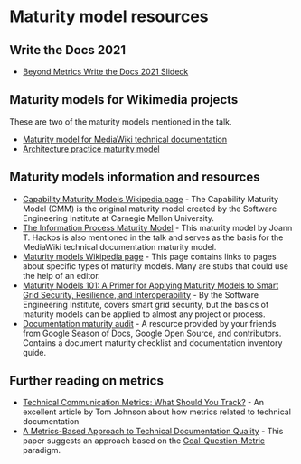 # Maturity model resources

## Write the Docs 2021

* [Beyond Metrics Write the Docs 2021 Slideck](https://docs.google.com/presentation/d/1tUAPWWAoPmfWCJAaS-nDn-YqfuRvZX3R15G1XbJKzkQ/edit?usp=sharing)

## Maturity models for Wikimedia projects

These are two of the maturity models mentioned in the talk.

* [Maturity model for MediaWiki technical documentation](https://www.mediawiki.org/wiki/Documentation/Maturity_model_for_MediaWiki_technical_documentation)
* [Architecture practice maturity model](https://www.mediawiki.org/wiki/Architecture_Repository/Architecture_practice/Maturity_model)

## Maturity models information and resources

* [Capability Maturity Models Wikipedia page](https://en.wikipedia.org/wiki/Capability_Maturity_Model) - The Capability Maturity Model (CMM) is the original maturity model created by the Software Engineering Institute at Carnegie Mellon University.
* [The Information Process Maturity Model](https://www.researchgate.net/publication/319284073_Information_Process_Maturity_Model) - This maturity model by Joann T. Hackos is also mentioned in the talk and serves as the basis for the MediaWiki technical documentation maturity model.
* [Maturity models Wikipedia page](https://en.wikipedia.org/wiki/Maturity_model) - This page contains links to pages about specific types of maturity models. Many are stubs that could use the help of an editor.
* [Maturity Models 101: A Primer for Applying Maturity Models to Smart Grid Security, Resilience, and Interoperability](https://resources.sei.cmu.edu/asset_files/WhitePaper/2012_019_001_58920.pdf) - By the Software Engineering Institute, covers smart grid security, but the basics of maturity models can be applied to almost any project or process.
* [Documentation maturity audit](https://github.com/google/opendocs/tree/main/audit) - A resource provided by your friends from Google Season of Docs, Google Open Source, and contributors. Contains a document maturity checklist and documentation inventory guide.

## Further reading on metrics

* [Technical Communication Metrics: What Should You Track?](https://idratherbewriting.com/2012/03/02/technical-communication-metrics-what-should-you-track) - An excellent article by Tom Johnson about how metrics related to technical documentation
* [A Metrics-Based Approach to Technical Documentation Quality](https://www.researchgate.net/publication/221216037_A_Metrics-Based_Approach_to_Technical_Documentation_Quality) - This paper suggests an approach based on the [Goal-Question-Metric](https://en.wikipedia.org/wiki/GQM) paradigm.

